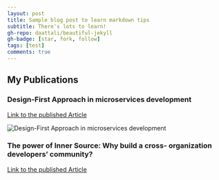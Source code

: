 ```yaml
---
layout: post
title: Sample blog post to learn markdown tips
subtitle: There's lots to learn!
gh-repo: daattali/beautiful-jekyll
gh-badge: [star, fork, follow]
tags: [test]
comments: true
---
```


## My Publications

### Design-First Approach in microservices development

[Link to the published Article](https://medium.com/@eyalzoref_26637/swagger-design-first-approach-in-microservices-development-with-spring-boot-maven-and-swagger-eb8525cb55f2)

![Design-First Approach in microservices development](https://miro.medium.com/v2/resize:fit:1400/format:webp/1*-kjmu0V2ZzZ8Rwq86DkQng.png)

### The power of Inner Source: Why build a cross- organization developers’ community?

[Link to the published Article](https://www.linkedin.com/pulse/power-inner-source-why-build-cross-organization-developers-zoref/?trackingId=sgATLcYSTFSO8oF6Do78uA%3D%3D)

